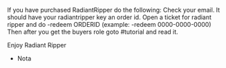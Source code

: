 If you have purchased RadiantRipper do the following:
Check your email. It should have your radiantripper key an order id.
Open a ticket for radiant ripper and do -redeem ORDERID (example: -redeem 0000-0000-0000)
Then after you get the buyers role goto #tutorial and read it.

Enjoy Radiant Ripper
- Nota
